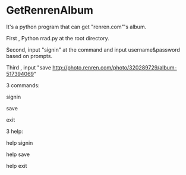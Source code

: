 GetRenrenAlbum
==============

It's a python program that can get "renren.com"'s album. 

First , Python rrad.py at the root directory.

Second, input "signin" at the command and input username&password based on prompts.

Third , input "save http://photo.renren.com/photo/320289729/album-517394069"

3 commands:

signin

save

exit

3 help:

help signin

help save

help exit
